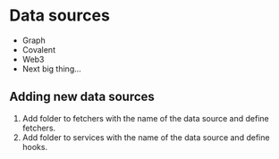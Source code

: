 # Data sources

- Graph
- Covalent
- Web3
- Next big thing...

## Adding new data sources

1. Add folder to fetchers with the name of the data source and define fetchers.
2. Add folder to services with the name of the data source and define hooks.
